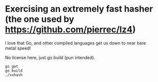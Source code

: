 # Exercising an extremely fast hasher (the one used by https://github.com/pierrec/lz4)

I love that Go, and other compiled languages get us down to near bare metal speed!

No license here, just go build (pun intended).

```
go get
go build
./xxhash
```

